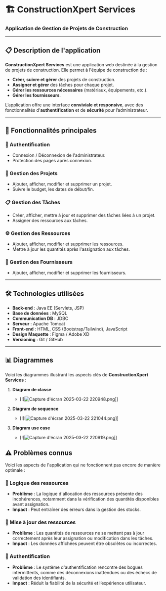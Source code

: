 # 🏗️ ConstructionXpert Services
### Application de Gestion de Projets de Construction

---

## 📋 Description de l'application
**ConstructionXpert Services** est une application web destinée à la gestion de projets de construction. Elle permet à l'équipe de construction de :
- **Créer, suivre et gérer** des projets de construction.
- **Assigner et gérer** des tâches pour chaque projet.
- **Gérer les ressources nécessaires** (matériaux, équipements, etc.).
- **Gérer les fournisseurs**.

L’application offre une interface **conviviale et responsive**, avec des fonctionnalités d'**authentification** et de **sécurité** pour l’administrateur.

---

## 🚀 Fonctionnalités principales

### 🔐 Authentification
- Connexion / Déconnexion de l'administrateur.
- Protection des pages après connexion.

### 📁 Gestion des Projets
- Ajouter, afficher, modifier et supprimer un projet.
- Suivre le budget, les dates de début/fin.

### 📋 Gestion des Tâches
- Créer, afficher, mettre à jour et supprimer des tâches liées à un projet.
- Assigner des ressources aux tâches.

### ⚙️ Gestion des Ressources
- Ajouter, afficher, modifier et supprimer les ressources.
- Mettre à jour les quantités après l'assignation aux tâches.

### 🏢 Gestion des Fournisseurs
- Ajouter, afficher, modifier et supprimer les fournisseurs.

---

## 🛠️ Technologies utilisées
- **Back-end** : Java EE (Servlets, JSP)
- **Base de données** : MySQL
- **Communication DB** : JDBC
- **Serveur** : Apache Tomcat
- **Front-end** : HTML, CSS (Bootstrap/Tailwind), JavaScript
- **Design Maquette** : Figma / Adobe XD
- **Versioning** : Git / GitHub

---

## 📊 Diagrammes

Voici les diagrammes illustrant les aspects clés de **ConstructionXpert Services** :

1. **Diagram de classe**
    - [![![Capture d'écran 2025-03-22 220948.png](UML%20Diagrams/Capture%20d%27%C3%A9cran%202025-03-22%20220948.png)]]


2. **Diagram de sequence**
    - [![!![Capture d'écran 2025-03-22 221044.png](UML%20Diagrams/Capture%20d%27%C3%A9cran%202025-03-22%20221044.png)]]


3. **Diagram use case**
    - [![![Capture d'écran 2025-03-22 220919.png](UML%20Diagrams/Capture%20d%27%C3%A9cran%202025-03-22%20220919.png)]]  


## ⚠️ Problèmes connus

Voici les aspects de l'application qui ne fonctionnent pas encore de manière optimale :

### 🧠 Logique des ressources
- **Problème** : La logique d'allocation des ressources présente des incohérences, notamment dans la vérification des quantités disponibles avant assignation.
- **Impact** : Peut entraîner des erreurs dans la gestion des stocks.

### 🔄 Mise à jour des ressources
- **Problème** : Les quantités de ressources ne se mettent pas à jour correctement après leur assignation ou modification dans les tâches.
- **Impact** : Les données affichées peuvent être obsolètes ou incorrectes.

### 🔐 Authentification
- **Problème** : Le système d'authentification rencontre des bogues intermittents, comme des déconnexions inattendues ou des échecs de validation des identifiants.
- **Impact** : Réduit la fiabilité de la sécurité et l’expérience utilisateur.